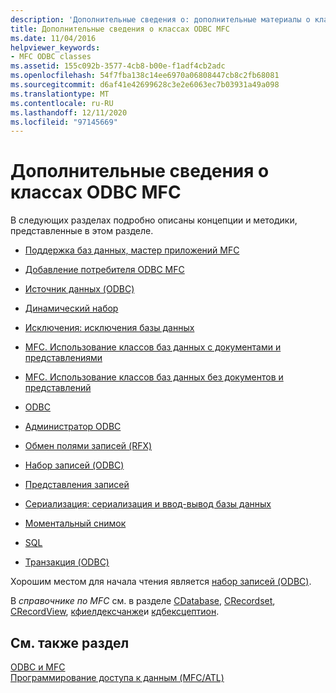 ```yaml
---
description: 'Дополнительные сведения о: дополнительные материалы о классах ODBC MFC'
title: Дополнительные сведения о классах ODBC MFC
ms.date: 11/04/2016
helpviewer_keywords:
- MFC ODBC classes
ms.assetid: 155c092b-3577-4cb8-b00e-f1adf4cb2adc
ms.openlocfilehash: 54f7fba138c14ee6970a06808447cb8c2fb68081
ms.sourcegitcommit: d6af41e42699628c3e2e6063ec7b03931a49a098
ms.translationtype: MT
ms.contentlocale: ru-RU
ms.lasthandoff: 12/11/2020
ms.locfileid: "97145669"
---
```

# <a name="further-reading-about-the-mfc-odbc-classes"></a>Дополнительные сведения о классах ODBC MFC

В следующих разделах подробно описаны концепции и методики, представленные в этом разделе.

- [Поддержка баз данных, мастер приложений MFC](../../mfc/reference/database-support-mfc-application-wizard.md)

- [Добавление потребителя ODBC MFC](../../mfc/reference/adding-an-mfc-odbc-consumer.md)

- [Источник данных (ODBC)](../../data/odbc/data-source-odbc.md)

- [Динамический набор](../../data/odbc/dynaset.md)

- [Исключения: исключения базы данных](../../mfc/exceptions-database-exceptions.md)

- [MFC. Использование классов баз данных с документами и представлениями](../../data/mfc-using-database-classes-with-documents-and-views.md)

- [MFC. Использование классов баз данных без документов и представлений](../../data/mfc-using-database-classes-without-documents-and-views.md)

- [ODBC](../../data/odbc/odbc-basics.md)

- [Администратор ODBC](../../data/odbc/odbc-administrator.md)

- [Обмен полями записей (RFX)](../../data/odbc/record-field-exchange-rfx.md)

- [Набор записей (ODBC)](../../data/odbc/recordset-odbc.md)

- [Представления записей](../../data/record-views-mfc-data-access.md)

- [Сериализация: сериализация и ввод-вывод базы данных](../../mfc/serialization-serialization-vs-database-input-output.md)

- [Моментальный снимок](../../data/odbc/snapshot.md)

- [SQL](../../data/odbc/sql.md)

- [Транзакция (ODBC)](../../data/odbc/transaction-odbc.md)

Хорошим местом для начала чтения является [набор записей (ODBC)](../../data/odbc/recordset-odbc.md).

В *справочнике по MFC* см. в разделе [CDatabase](../../mfc/reference/cdatabase-class.md), [CRecordset](../../mfc/reference/crecordset-class.md), [CRecordView](../../mfc/reference/crecordview-class.md), [кфиелдексчанже](../../mfc/reference/cfieldexchange-class.md)и [кдбексцептион](../../mfc/reference/cdbexception-class.md).

## <a name="see-also"></a>См. также раздел

[ODBC и MFC](../../data/odbc/odbc-and-mfc.md)<br/>
[Программирование доступа к данным (MFC/ATL)](../../data/data-access-programming-mfc-atl.md)
